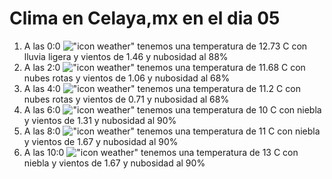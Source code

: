 # Clima en Celaya,mx en el dia 05

1. A las 0:0 !["icon weather"](http://openweathermap.org/img/w/10n.png) tenemos una temperatura de 12.73 C con lluvia ligera y  vientos de 1.46 y nubosidad al 88%
1. A las 2:0 !["icon weather"](http://openweathermap.org/img/w/04n.png) tenemos una temperatura de 11.68 C con nubes rotas y  vientos de 1.06 y nubosidad al 68%
1. A las 4:0 !["icon weather"](http://openweathermap.org/img/w/04n.png) tenemos una temperatura de 11.2 C con nubes rotas y  vientos de 0.71 y nubosidad al 68%
1. A las 6:0 !["icon weather"](http://openweathermap.org/img/w/50n.png) tenemos una temperatura de 10 C con niebla y  vientos de 1.31 y nubosidad al 90%
1. A las 8:0 !["icon weather"](http://openweathermap.org/img/w/50d.png) tenemos una temperatura de 11 C con niebla y  vientos de 1.67 y nubosidad al 90%
1. A las 10:0 !["icon weather"](http://openweathermap.org/img/w/50d.png) tenemos una temperatura de 13 C con niebla y  vientos de 1.67 y nubosidad al 90%
